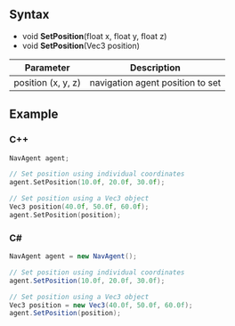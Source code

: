 ## Syntax

- void **SetPosition**(float x, float y, float z)
- void **SetPosition**(Vec3 position)

| Parameter | Description |
|---|---|
| position (x, y, z) | navigation agent position to set |

## Example

### C++

```cpp
NavAgent agent;

// Set position using individual coordinates
agent.SetPosition(10.0f, 20.0f, 30.0f);

// Set position using a Vec3 object
Vec3 position(40.0f, 50.0f, 60.0f);
agent.SetPosition(position);

```

### C#

```csharp
NavAgent agent = new NavAgent();

// Set position using individual coordinates
agent.SetPosition(10.0f, 20.0f, 30.0f);

// Set position using a Vec3 object
Vec3 position = new Vec3(40.0f, 50.0f, 60.0f);
agent.SetPosition(position);
```